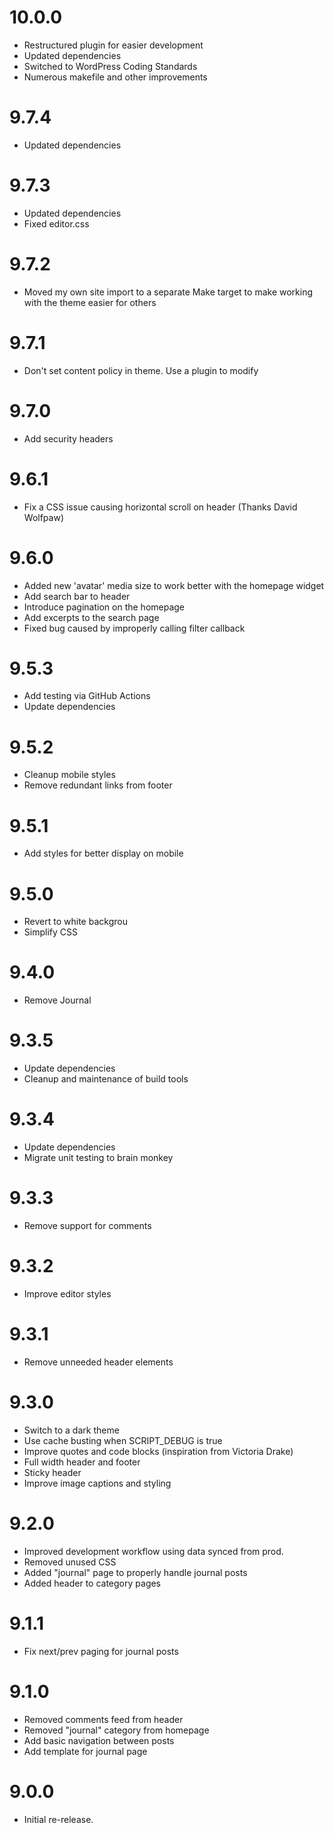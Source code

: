 # 10.0.0
* Restructured plugin for easier development
* Updated dependencies
* Switched to WordPress Coding Standards
* Numerous makefile and other improvements

# 9.7.4
* Updated dependencies

# 9.7.3

* Updated dependencies
* Fixed editor.css

# 9.7.2

* Moved my own site import to a separate Make target to make working with the theme easier for others

# 9.7.1

* Don't set content policy in theme. Use a plugin to modify

# 9.7.0

* Add security headers

# 9.6.1

* Fix a CSS issue causing horizontal scroll on header (Thanks David Wolfpaw)
# 9.6.0

* Added new 'avatar' media size to work better with the homepage widget
* Add search bar to header
* Introduce pagination on the homepage
* Add excerpts to the search page
* Fixed bug caused by improperly calling filter callback

# 9.5.3

* Add testing via GitHub Actions
* Update dependencies

# 9.5.2

* Cleanup mobile styles
* Remove redundant links from footer
# 9.5.1

* Add styles for better display on mobile

# 9.5.0

* Revert to white backgrou
* Simplify CSS

# 9.4.0

* Remove Journal
# 9.3.5

* Update dependencies
* Cleanup and maintenance of build tools

# 9.3.4

* Update dependencies
* Migrate unit testing to brain monkey

# 9.3.3

* Remove support for comments

# 9.3.2

* Improve editor styles

# 9.3.1

* Remove unneeded header elements

# 9.3.0

* Switch to a dark theme
* Use cache busting when SCRIPT_DEBUG is true
* Improve quotes and code blocks (inspiration from Victoria Drake)
* Full width header and footer
* Sticky header
* Improve image captions and styling

# 9.2.0

* Improved development workflow using data synced from prod.
* Removed unused CSS
* Added "journal" page to properly handle journal posts
* Added header to category pages

# 9.1.1

* Fix next/prev paging for journal posts

# 9.1.0

* Removed comments feed from header
* Removed "journal" category from homepage
* Add basic navigation between posts
* Add template for journal page

# 9.0.0

* Initial re-release.
